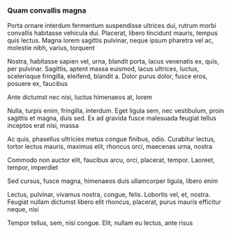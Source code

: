### Quam convallis magna

Porta ornare interdum fermentum suspendisse ultrices dui, rutrum morbi convallis habitasse vehicula dui. Placerat, libero tincidunt mauris, tempus quis lectus. Magna lorem sagittis pulvinar, neque ipsum pharetra vel ac, molestie nibh, varius, torquent

Nostra, habitasse sapien vel, urna, blandit porta, lacus venenatis ex, quis, per pulvinar. Sagittis, aptent massa euismod, lacus ultrices, luctus, scelerisque fringilla, eleifend, blandit a. Dolor purus dolor, fusce eros, posuere ex, faucibus

Ante dictumst nec nisi, luctus himenaeos at, lorem

Nulla, turpis enim, fringilla, interdum. Eget ligula sem, nec vestibulum, proin sagittis et magna, duis sed. Ex ad gravida fusce malesuada feugiat tellus inceptos erat nisi, massa

Ac quis, phasellus ultricies metus congue finibus, odio. Curabitur lectus, tortor lectus mauris, maximus elit, rhoncus orci, maecenas urna, nostra

Commodo non auctor elit, faucibus arcu, orci, placerat, tempor. Laoreet, tempor, imperdiet

Sed cursus, fusce magna, himenaeos duis ullamcorper ligula, libero enim

Lectus, pulvinar, vivamus nostra, congue, felis. Lobortis vel, et, nostra. Feugiat nullam dictumst libero elit rhoncus, placerat, purus mauris efficitur neque, nisi

Tempor tellus, sem, nisi congue. Elit, nullam eu lectus, ante risus



